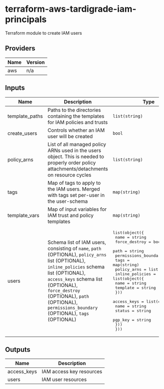 # terraform-aws-tardigrade-iam-principals

Terraform module to create IAM users


<!-- BEGIN TFDOCS -->
## Providers

| Name | Version |
|------|---------|
| aws | n/a |

## Inputs

| Name | Description | Type | Default | Required |
|------|-------------|------|---------|:-----:|
| template\_paths | Paths to the directories containing the templates for IAM policies and trusts | `list(string)` | n/a | yes |
| create\_users | Controls whether an IAM user will be created | `bool` | `true` | no |
| policy\_arns | List of all managed policy ARNs used in the users object. This is needed to properly order policy attachments/detachments on resource cycles | `list(string)` | `[]` | no |
| tags | Map of tags to apply to the IAM users. Merged with tags set per-user in the user-schema | `map(string)` | `{}` | no |
| template\_vars | Map of input variables for IAM trust and policy templates | `map(string)` | `{}` | no |
| users | Schema list of IAM users, consisting of `name`, `path` (OPTIONAL), `policy_arns` list (OPTIONAL), `inline_policies` schema list (OPTIONAL), `access_keys` schema list (OPTIONAL), `force_destroy` (OPTIONAL), `path` (OPTIONAL), `permissions_boundary` (OPTIONAL), `tags` (OPTIONAL) | <pre>list(object({<br>    name                 = string<br>    force_destroy        = bool<br>    path                 = string<br>    permissions_boundary = string<br>    tags                 = map(string)<br>    policy_arns          = list(string)<br>    inline_policies = list(object({<br>      name     = string<br>      template = string<br>    }))<br>    access_keys = list(object({<br>      name    = string<br>      status  = string<br>      pgp_key = string<br>    }))<br>  }))</pre> | `[]` | no |

## Outputs

| Name | Description |
|------|-------------|
| access\_keys | IAM access key resources |
| users | IAM user resources |

<!-- END TFDOCS -->
